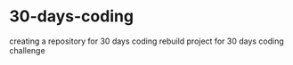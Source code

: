 # 30-days-coding
creating a repository for 30 days coding rebuild project for 30 days coding challenge
